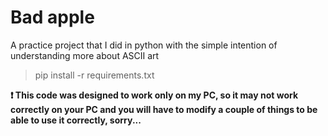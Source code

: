 # Bad apple

A practice project that I did in python with the simple intention of understanding more about ASCII art

> pip install -r requirements.txt

**❗ This code was designed to work only on my PC, so it may not work correctly on your PC and you will have to modify a couple of things to be able to use it correctly, sorry...**
